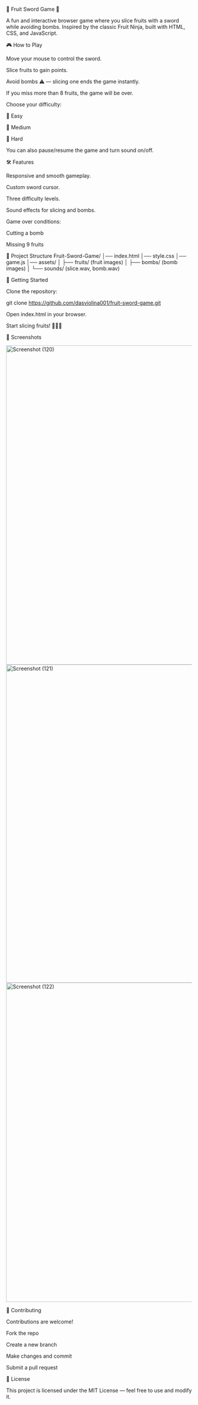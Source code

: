 🍉 Fruit Sword Game 🍌

A fun and interactive browser game where you slice fruits with a sword while avoiding bombs.
Inspired by the classic Fruit Ninja, built with HTML, CSS, and JavaScript.

🎮 How to Play

Move your mouse to control the sword.

Slice fruits to gain points.

Avoid bombs ⚠️ — slicing one ends the game instantly.

If you miss more than 8 fruits, the game will be over.

Choose your difficulty:

🍏 Easy

🍊 Medium

🍒 Hard

You can also pause/resume the game and turn sound on/off.

🛠️ Features

Responsive and smooth gameplay.

Custom sword cursor.

Three difficulty levels.

Sound effects for slicing and bombs.

Game over conditions:

Cutting a bomb

Missing 9 fruits

📂 Project Structure
Fruit-Sword-Game/
│── index.html
│── style.css
│── game.js
│── assets/
│    ├── fruits/ (fruit images)
│    ├── bombs/ (bomb images)
│    └── sounds/ (slice.wav, bomb.wav)

🚀 Getting Started

Clone the repository:

git clone https://github.com/dasviolina001/fruit-sword-game.git


Open index.html in your browser.

Start slicing fruits! 🍉🍌🍊

🎨 Screenshots

<img width="1920" height="864" alt="Screenshot (120)" src="https://github.com/user-attachments/assets/f57ae7ba-bf59-4c57-ad3f-37f401e63278" />

<img width="1920" height="861" alt="Screenshot (121)" src="https://github.com/user-attachments/assets/8bc61edf-5537-4fff-b600-5e73c5a0a6f7" />

<img width="1920" height="864" alt="Screenshot (122)" src="https://github.com/user-attachments/assets/324dd440-a35d-437f-a0fe-bfa8908896f4" />


🤝 Contributing

Contributions are welcome!

Fork the repo

Create a new branch

Make changes and commit

Submit a pull request

📜 License

This project is licensed under the MIT License — feel free to use and modify it.
